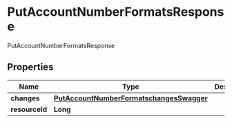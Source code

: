 

# PutAccountNumberFormatsResponse

PutAccountNumberFormatsResponse

## Properties

| Name | Type | Description | Notes |
|------------ | ------------- | ------------- | -------------|
|**changes** | [**PutAccountNumberFormatschangesSwagger**](PutAccountNumberFormatschangesSwagger.md) |  |  [optional] |
|**resourceId** | **Long** |  |  [optional] |



